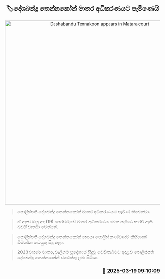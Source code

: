 <p align='center'><b><h2 align='center' title='Deshabandu Tennakoon appears in Matara court'>🏷දේශබන්දු තෙන්නකෝන් මාතර අධිකරණයට පැමිණෙයි</h2></b></p>
<p align='center'><img src='https://helakuru.sgp1.cdn.digitaloceanspaces.com/esana/images/lib/deshabandu-tennakoon-yi.jpg' width='600' alt='Deshabandu Tennakoon appears in Matara court'></p>

> පොලිස්පති දේශබන්දු තෙන්නකෝන් මාතර අධිකරණයට පැමිණ තිබෙනවා.

> ඒ අනුව ඔහු අද (19) පෙරවරුවේ මාතර අධිකරණය වෙත පැමිණ භාරවී ඇති බවයි වාර්තා වෙන්නේ.

> පොලිස්පති දේශබන්දු තෙන්නකෝන් සොයා පොලිස් කණ්ඩායම් කිහිපයක් විමර්ශන කටයුතු සිදු කළා.

> 2023 වසරේ මාතර, වැලිගම ප්‍රදේශයේ සිදුවු වෙඩිතැබීමට අදාළව පොලිස්පති දේශබන්දු තෙන්නකෝන් වරෙන්තු ලබා සිටියා.



<h3 align='right'><a href='https://www.helakuru.lk/esana/p/108449/'>📅 2025-03-19 09:10:09</a></h3>
